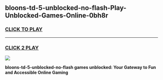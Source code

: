 
## bloons-td-5-unblocked-no-flash-Play-Unblocked-Games-Online-0bh8r
<h3>
<a href="https://premium76.site?title=bloons-td-5-unblocked-no-flash&ref=25A">CLICK TO PLAY</a></h3>
<hr>

<h3>
<a href="https://premium76.site?title=bloons-td-5-unblocked-no-flash&ref=25A">CLICK 2 PLAY</a>
  
</h3>

<a href="https://premium76.site?title=bloons-td-5-unblocked-no-flash&ref=25A"><img src="https://clearcache.store/games.png"></a>


**bloons-td-5-unblocked-no-flash games unblocked: Your Gateway to Fun and Accessible Online Gaming**
